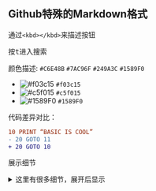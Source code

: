## Github特殊的Markdown格式

通过`<kbd></kbd>`来描述按钮

按<kbd>t</kbd>进入搜索

颜色描述: `#C6E48B` `#7AC96F` `#249A3C` `#1589F0`

- ![#f03c15](https://placehold.it/15/f03c15/000000?text=+) `#f03c15`
- ![#c5f015](https://placehold.it/15/c5f015/000000?text=+) `#c5f015`
- ![#1589F0](https://placehold.it/15/1589F0/000000?text=+) `#1589F0`

代码差异对比：

```diff
10 PRINT “BASIC IS COOL”
- 20 GOTO 11
+ 20 GOTO 10
```

展示细节

<details>
<summary>这里有很多细节，展开后显示</summary>
<pre>
细节
细节
细节
很多细节


居中图片与文字
`<div align=”center”> [ Your content here ]</div>`

<div align="center">
<img src="https://octodex.github.com/images/dunetocat.png" width="200">
<p>居中的图片与文字</p>
</div>


创建较小的文字`<sup> or <sub>`

<div align="center">
<img src="https://octodex.github.com/images/megacat-2.png" width="200"><br>
<sup><strong>加粗+较小</strong> 较小文字</sup>
</div>
View more octocats on the [Octodex](https://octodex.github.com/)!